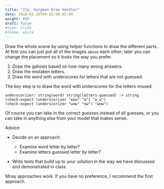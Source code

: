 ```yaml
---
title: "22a. Hangman Draw Handler"
date: 2018-03-20T09:32:59-05:00
weight: 995
draft: false
#type: slide
#theme: white
---
```


Draw the whole scene by using helper functions to draw the different
parts. At first you can just put all of the images `above` each other;
later you can change the placement so it looks the way you prefer.

1. Draw the gallows based on how many wrong answers.
2. Draw the mistaken letters.
3. Draw the word with underscores for letters that are not guessed.

The key step is to draw the word with underscores for the letters missed.

    underscorizer: string(word) string(letters-guessed) -> string
    (check-expect (underscorizer "wow" "w") "w_w")
    (check-expect (underscorizer "wow" "ow") "wow")

Of course you can take in the correct guesses instead of all guesses,
or you can take in anything else from your model that makes sense.

Advice:

* Decide on an approach:

    - Examine word letter by letter?
    - Examine letters guessed letter by letter?

* Write tests that build up to your solution in the way we have
discussed and demonstrated in class.

Mnay approaches work. If you have no preference, I recommend the first
approach.
